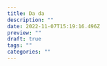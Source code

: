```yaml
---
title: Da da
description: ""
date: 2022-11-07T15:19:16.496Z
preview: ""
draft: true
tags: ""
categories: ""
---
```


